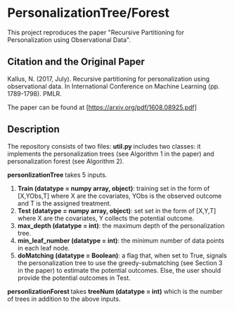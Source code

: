 # PersonalizationTree/Forest
This project reproduces the paper "Recursive Partitioning for Personalization using Observational Data". 


## Citation and the Original Paper
Kallus, N. (2017, July). Recursive partitioning for personalization using observational data. In International Conference on Machine Learning (pp. 1789-1798). PMLR.

The paper can be found at [https://arxiv.org/pdf/1608.08925.pdf]

## Description
The repository consists of two files: 
<b> util.py </b> includes two classes: it implements the personalization trees (see Algorithm 1 in the paper) and personalization forest (see Algorithm 2). 

<b> personlizationTree </b> takes 5 inputs. 
<ol>
  <li><b>Train (datatype = numpy array, object)</b>: training set in the form of [X,YObs,T] where X are the covariates, YObs is the observed outcome and T is the assigned treatment.</li> 
  <li><b>Test (datatype = numpy array, object)</b>: set set in the form of [X,Y,T] where X are the covariates, Y collects the potential outcome.</li>
  <li><b>max_depth (datatype = int)</b>: the maximum depth of the personalization tree. </li>
  <li><b>min_leaf_number (datatype = int)</b>: the minimum number of data points in each leaf node. </li>
  <li><b>doMatching (datatype = Boolean)</b>: a flag that, when set to True, signals the personalization tree to use the greedy-submatching (see Section 3 in the paper) to estimate the potential outcomes. Else, the user should provide the potential outcomes in Test. </li>
</ol>

<b> personlizationForest </b> takes <b>treeNum (datatype = int)</b> which is the number of trees in addition to the above inputs. 


